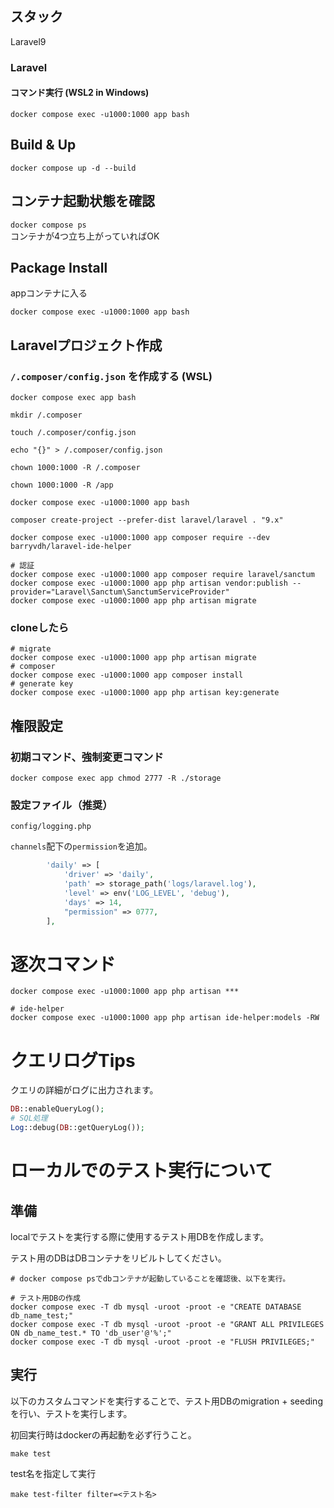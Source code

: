 ## スタック

Laravel9

### Laravel

#### コマンド実行 (WSL2 in Windows)

`docker compose exec -u1000:1000 app bash`

## Build & Up

```docker compose up -d --build```

## コンテナ起動状態を確認

```docker compose ps```  
コンテナが4つ立ち上がっていればOK

## Package Install

appコンテナに入る

```
docker compose exec -u1000:1000 app bash
```

## Laravelプロジェクト作成

### `/.composer/config.json` を作成する (WSL)

```shell
docker compose exec app bash
```

```shell
mkdir /.composer

touch /.composer/config.json

echo "{}" > /.composer/config.json

chown 1000:1000 -R /.composer

chown 1000:1000 -R /app
```

```shell
docker compose exec -u1000:1000 app bash

composer create-project --prefer-dist laravel/laravel . "9.x"
```

```shell
docker compose exec -u1000:1000 app composer require --dev barryvdh/laravel-ide-helper

# 認証
docker compose exec -u1000:1000 app composer require laravel/sanctum
docker compose exec -u1000:1000 app php artisan vendor:publish --provider="Laravel\Sanctum\SanctumServiceProvider"
docker compose exec -u1000:1000 app php artisan migrate
```

### cloneしたら

```shell
# migrate
docker compose exec -u1000:1000 app php artisan migrate
# composer
docker compose exec -u1000:1000 app composer install
# generate key
docker compose exec -u1000:1000 app php artisan key:generate
```

## 権限設定

### 初期コマンド、強制変更コマンド

```shell
docker compose exec app chmod 2777 -R ./storage
```

### 設定ファイル（推奨）

`config/logging.php`

`channels`配下の`permission`を追加。

```php
        'daily' => [
            'driver' => 'daily',
            'path' => storage_path('logs/laravel.log'),
            'level' => env('LOG_LEVEL', 'debug'),
            'days' => 14,
            "permission" => 0777,
        ],
```

# 逐次コマンド

```shell 
docker compose exec -u1000:1000 app php artisan ***

# ide-helper
docker compose exec -u1000:1000 app php artisan ide-helper:models -RW
```

# クエリログTips

クエリの詳細がログに出力されます。

```php
DB::enableQueryLog();
# SQL処理
Log::debug(DB::getQueryLog());
```

# ローカルでのテスト実行について

## 準備

localでテストを実行する際に使用するテスト用DBを作成します。

テスト用のDBはDBコンテナをリビルトしてください。

```shell
# docker compose psでdbコンテナが起動していることを確認後、以下を実行。

# テスト用DBの作成
docker compose exec -T db mysql -uroot -proot -e "CREATE DATABASE db_name_test;"
docker compose exec -T db mysql -uroot -proot -e "GRANT ALL PRIVILEGES ON db_name_test.* TO 'db_user'@'%';"
docker compose exec -T db mysql -uroot -proot -e "FLUSH PRIVILEGES;"
```

## 実行

以下のカスタムコマンドを実行することで、テスト用DBのmigration + seedingを行い、テストを実行します。

初回実行時はdockerの再起動を必ず行うこと。

```shell
make test
```

test名を指定して実行

```shell
make test-filter filter=<テスト名>
```